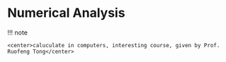# Numerical Analysis  
!!! note  

    <center>caluculate in computers, interesting course, given by Prof. Ruofeng Tong</center>